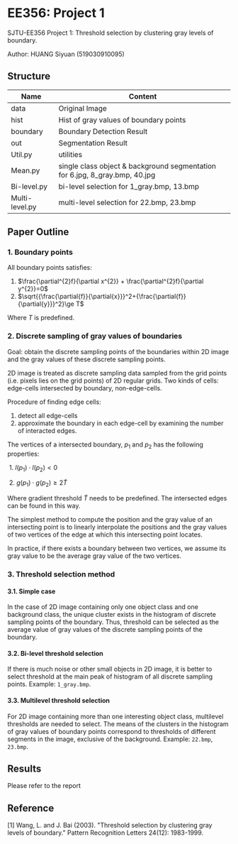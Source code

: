 # EE356: Project 1
SJTU-EE356 Project 1: Threshold selection by clustering gray levels of boundary.

Author: HUANG Siyuan (519030910095)

## Structure

| Name           | Content                                                      |
| -------------- | ------------------------------------------------------------ |
| data           | Original Image                                               |
| hist           | Hist of gray values of boundary points                       |
| boundary       | Boundary Detection Result                                    |
| out            | Segmentation Result                                          |
| Util.py        | utilities                                                    |
| Mean.py        | single class object & background segmentation for 6.jpg, 8_gray.bmp, 40.jpg |
| Bi-level.py    | bi-level selection for 1_gray.bmp, 13.bmp                    |
| Multi-level.py | multi-level selection for 22.bmp, 23.bmp                     |

## Paper Outline

### 1. Boundary points

All boundary points satisfies:

1. $\frac{\partial^{2}f}{\partial x^{2}} + \frac{\partial^{2}f}{\partial y^{2}}=0$
2. $\sqrt{{\frac{\partial{f}}{\partial{x}}}^2+{\frac{\partial{f}}{\partial{y}}}^2}\ge T$

Where $T$ is predefined.

### 2. Discrete sampling of gray values of boundaries

Goal: obtain the discrete sampling points of the boundaries within 2D image and the gray values of these discrete sampling points.

2D image is treated as discrete sampling data sampled from the grid points (i.e. pixels lies on the grid points) of 2D regular grids. Two kinds of cells: edge-cells intersected by boundary, non-edge-cells. 

Procedure of finding edge cells:

1. detect all edge-cells
2. approximate the boundary in each edge-cell by examining the number  of interacted edges.

The vertices of a intersected boundary, $p_1$ and $p_2$ has the following properties:

​	1. $l(p_1)\cdot l(p_2) < 0$

​	2. $g(p_1)\cdot g(p_2) \ge 2\tilde{T}$

Where gradient threshold $\tilde{T}$ needs to be predefined. The intersected edges can be found in this way. 

The simplest method to compute the position and the gray value of an intersecting point is to linearly interpolate the positions and the gray values of two vertices of the edge at which this intersecting point locates.

In practice, if there exists a boundary between two vertices, we assume its gray value to be the average gray value of the two vertices.

### 3. Threshold selection method

#### 3.1. Simple case

In the case of 2D image containing only one object class and one background class, the unique cluster exists in the histogram of discrete sampling points of the boundary. Thus, threshold can be selected as the average value of gray values of the discrete sampling points of the boundary.

#### 3.2. Bi-level threshold selection

If there is much noise or other small objects in 2D image, it is better to select threshold at the main peak of histogram of all discrete sampling points. Example: ```1_gray.bmp```.

#### 3.3. Multilevel threshold selection

For 2D image containing more than one interesting object class, multilevel thresholds are needed to select. The means of the clusters in the histogram of gray values of boundary points correspond to thresholds of different segments in the image, exclusive of the background. Example: ```22.bmp```, ```23.bmp```.

## Results

Please refer to the report

## Reference

[1] Wang, L. and J. Bai (2003). "Threshold selection by clustering gray levels of boundary." Pattern Recognition Letters 24(12): 1983-1999.
